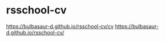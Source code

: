 # rsschool-cv
https://bulbasaur-d.github.io/rsschool-cv/cv
https://bulbasaur-d.github.io/rsschool-cv/ 